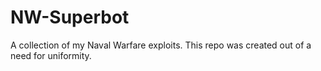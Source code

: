 # NW-Superbot
A collection of my Naval Warfare exploits. This repo was created out of a need for uniformity.
